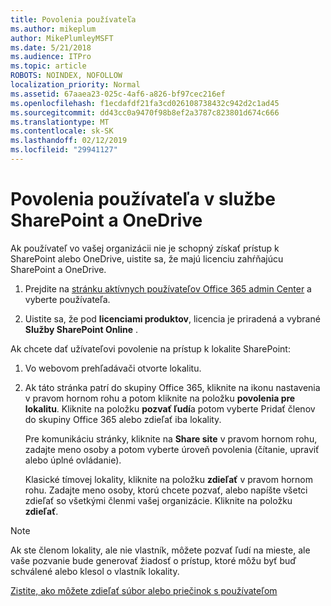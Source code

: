 ```yaml
---
title: Povolenia používateľa
ms.author: mikeplum
author: MikePlumleyMSFT
ms.date: 5/21/2018
ms.audience: ITPro
ms.topic: article
ROBOTS: NOINDEX, NOFOLLOW
localization_priority: Normal
ms.assetid: 67aaea23-025c-4af6-a826-bf97cec216ef
ms.openlocfilehash: f1ecdafdf21fa3cd026108738432c942d2c1ad45
ms.sourcegitcommit: dd43cc0a9470f98b8ef2a3787c823801d674c666
ms.translationtype: MT
ms.contentlocale: sk-SK
ms.lasthandoff: 02/12/2019
ms.locfileid: "29941127"
---
```

# <a name="user-permissions-in-sharepoint-and-onedrive"></a>Povolenia používateľa v službe SharePoint a OneDrive

Ak používateľ vo vašej organizácii nie je schopný získať prístup k SharePoint alebo OneDrive, uistite sa, že majú licenciu zahŕňajúcu SharePoint a OneDrive. 
  
1. Prejdite na [stránku aktívnych používateľov Office 365 admin Center](https://portal.office.com/adminportal/home#/users) a vyberte používateľa. 
    
2. Uistite sa, že pod **licenciami produktov**, licencia je priradená a vybrané **Služby SharePoint Online** . 
    
 Ak chcete dať užívateľovi povolenie na prístup k lokalite SharePoint: 
  
1. Vo webovom prehľadávači otvorte lokalitu.
    
2. Ak táto stránka patrí do skupiny Office 365, kliknite na ikonu nastavenia v pravom hornom rohu a potom kliknite na položku **povolenia pre lokalitu**. Kliknite na položku **pozvať ľudí**a potom vyberte Pridať členov do skupiny Office 365 alebo zdieľať iba lokality. 
    
    Pre komunikáciu stránky, kliknite na **Share site** v pravom hornom rohu, zadajte meno osoby a potom vyberte úroveň povolenia (čítanie, upraviť alebo úplné ovládanie). 
    
    Klasické tímovej lokality, kliknite na položku **zdieľať** v pravom hornom rohu. Zadajte meno osoby, ktorú chcete pozvať, alebo napíšte všetci zdieľať so všetkými členmi vašej organizácie. Kliknite na položku **zdieľať**.
    
> [!NOTE]
> Ak ste členom lokality, ale nie vlastník, môžete pozvať ľudí na mieste, ale vaše pozvanie bude generovať žiadosť o prístup, ktoré môžu byť buď schválené alebo klesol o vlastník lokality. 
  
[Zistite, ako môžete zdieľať súbor alebo priečinok s používateľom](https://go.microsoft.com/fwlink/?linkid=533408)
  

